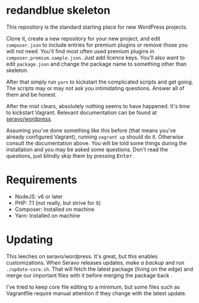 # redandblue skeleton
This repository is the standard starting place for new WordPress projects.

Clone it, create a new repository for your new project, and edit `composer.json` to include entries for premium plugins or remove those you will not need. You'll find most often used premium plugins in `composer.premium.sample.json`. Just add licence keys. You'll also want to edit `package.json` and change the package name to something other than skeleton.

After that simply run `yarn` to kickstart the complicated scripts and get going. The scripts may or may not ask you intimidating questions. Answer all of them and be honest.

After the mist clears, absolutely nothing seems to have happened. It's time to kickstart Vagrant. Relevant documentation can be found at [seravo/wordpress](https://github.com/seravo/wordpress).

Assuming you've done something like this before (that means you've already configured Vagrant), running `vagrant up` should do it. Otherwise consult the documentation above. You will be told some things during the installation and you may be asked some questions. Don't read the questions, just blindly skip them by pressing <kbd>Enter</kbd>.

# Requirements
- NodeJS: v6 or later
- PHP: 7.1 (not really, but strive for it)
- Composer: Installed on machine
- Yarn: Installed on machine

# Updating
This leeches on seravo/wordpress. It's great, but this enables customizations. When Seravo releases updates, *make a backup* and run `./update-core.sh`. That will fetch the latest package (living on the edge) and merge our important files with it before merging the package back .

I've tried to keep core file editing to a minimum, but some files such as Vagrantfile require manual attention if they change with the latest update.

